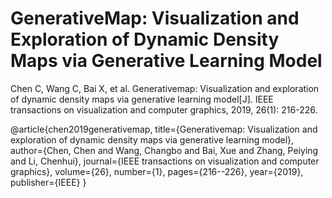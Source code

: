# GenerativeMap: Visualization and Exploration of Dynamic Density Maps via Generative Learning Model




Chen C, Wang C, Bai X, et al. Generativemap: Visualization and exploration of dynamic density maps via generative learning model[J]. IEEE transactions on visualization and computer graphics, 2019, 26(1): 216-226.

@article{chen2019generativemap,
  title={Generativemap: Visualization and exploration of dynamic density maps via generative learning model},
  author={Chen, Chen and Wang, Changbo and Bai, Xue and Zhang, Peiying and Li, Chenhui},
  journal={IEEE transactions on visualization and computer graphics},
  volume={26},
  number={1},
  pages={216--226},
  year={2019},
  publisher={IEEE}
}
